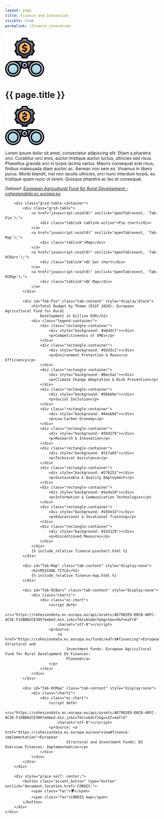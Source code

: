 ```yaml
---
layout: page
title: Finance and Innovation
visible: true
permalink: /finance_innovation
---
```


<div class="finance">
	<div class="centered-title">
		<img src="/assets/icons/DrawKit-SaaS/Color/Binocular.svg">
		<h1>{{ page.title }}</h1>
		<img src="/assets/icons/DrawKit-SaaS/Color/Binocular.svg" style="transform: scaleX(-1);">
	</div>
	<div class="flex-container">
		<p>
			<span class="temp">
				Lorem ipsum dolor sit amet, consectetur adipiscing elit. Etiam a pharetra orci. Curabitur orci eros,
				auctor tristique auctor luctus, ultricies sed risus. Phasellus gravida orci in turpis lacinia varius.
				Mauris consequat erat risus, finibus malesuada diam auctor ac. Aenean non sem ex. Vivamus in libero
				purus. Morbi blandit, nisl non iaculis ultricies, orci nunc interdum turpis, eu tristique quam nunc ut
				lorem. Quisque pharetra ac leo et consequat.
			</span>
		</p>
		<p style="font-style: italic;">
			<span>
				Dataset:
				<a class="underlined" href="https://cohesiondata.ec.europa.eu/funds/eafrd">European Agricultural Fund
					for Rural Development - cohesiondata.ec.europa.eu</a>
			</span>
		</p>

		<div class="grid-table-container">
			<div class="grid-table">
				<a href="javascript:void(0)" onclick="openTab(event, 'Tab-Pie');">
					<div class="tablink tablink-active">Pie chart</div>
				</a>
				<a href="javascript:void(0)" onclick="openTab(event, 'Tab-Map');">
					<div class="tablink">Map</div>
				</a>
				<a href="javascript:void(0)" onclick="openTab(event, 'Tab-OCBars');">
					<div class="tablink">OC bar chart</div>
				</a>
				<a href="javascript:void(0)" onclick="openTab(event, 'Tab-OCMap');">
					<div class="tablink">OC Map</div>
				</a>
			</div>

			<div id="Tab-Pie" class="tab-content" style="display:block">
				<h2>Total Budget by Theme (ESIF 2020): European Agricultural Fund for Rural
					Development in billion EUR</h2>
				<div class="legend-container">
					<div class="rectangle-container">
						<div style="background: #abddcf"></div>
						<p>Competitiveness of SMEs</p>
					</div>
					<div class="rectangle-container">
						<div style="background: #92d3c1"></div>
						<p>Environment Protection & Resource Efficiency</p>
					</div>
					<div class="rectangle-container">
						<div style="background: #6ec5ac"></div>
						<p>Climate Change Adaptation & Risk Prevention</p>
					</div>
					<div class="rectangle-container">
						<div style="background: #56bb9e"></div>
						<p>Social Inclusion</p>
					</div>
					<div class="rectangle-container">
						<div style="background: #44ab8d"></div>
						<p>Low-Carbon Economy</p>
					</div>
					<div class="rectangle-container">
						<div style="background: #3b9279"></div>
						<p>Research & Innovation</p>
					</div>
					<div class="rectangle-container">
						<div style="background: #317a65"></div>
						<p>Technical Assistance</p>
					</div>
					<div class="rectangle-container">
						<div style="background: #276251"></div>
						<p>Sustainable & Quality Employment</p>
					</div>
					<div class="rectangle-container">
						<div style="background: #1e4a3d"></div>
						<p>Information & Communication Technologies</p>
					</div>
					<div class="rectangle-container">
						<div style="background: #193e33"></div>
						<p>Educational & Vocational Training</p>
					</div>
					<div class="rectangle-container">
						<div style="background: #143129"></div>
						<p>Discontinued Measures</p>
					</div>
				</div>
				{% include_relative finance-piechart.html %}
			</div>

			<div id="Tab-Map" class="tab-content" style="display:none">
				<h2>MISSING TITLE</h2>
				{% include_relative finance-map.html %}
			</div>

			<div id="Tab-OCBars" class="tab-content" style="display:none">
				<div class="chart1">
					<div class="ec-chart">
						<script defer
							src="https://cohesiondata.ec.europa.eu/api/assets/AE7982E9-D0CB-48FC-AC3E-F15BBA2CE389?embed.min.js&c=f&t=bs&d=fp&g=t&o=h&f=eafrd"
							charset="utf-8"></script>
						<p>Source:
							<a href="https://cohesiondata.ec.europa.eu/funds/eafrd#financing">European Structural and
								Investment Funds: European Agricultural Fund for Rural Development EU Finances:
								Planned</a>
						</p>
					</div>
				</div>
			</div>

			<div id="Tab-OCMap" class="tab-content" style="display:none">
				<div class="chart2">
					<div class="ec-chart">
						<script defer
							src="https://cohesiondata.ec.europa.eu/api/assets/AE7982E9-D0CB-48FC-AC3E-F15BBA2CE389?embed.min.js&c=f&t=s&d=fi&g=c&f=eafrd"
							charset="utf-8"></script>
						<p>Source: <a href="https://cohesiondata.ec.europa.eu/overview#finance-implementation">European
								Structural and Investment Funds: EU Overview Finances: Implemented</a></p>
					</div>
				</div>
			</div>
		</div>

		<div style="place-self: center;">
			<button class="accent_button" type="button" onclick="document.location.href='CORDIS'">
				<span class="far">🌍</span>
				<span class="fas">CORDIS map</span>
			</button>
		</div>
	</div>

</div>


<style>
	.loader-spinner {
		border-left: 1.1em solid #62C0A5 !important;
	}

	.chart-background {
		fill: transparent !important;
	}

	.d3-scatter-chart svg {
		background-color: transparent !important;
	}

	.chart1 .color-box {
		background-color: #62C0A5 !important;
	}

	.chart1 .s0,
	.chart1 .sEAFRD {
		fill: #62C0A5;
	}

	.content label,
	.content [type="checkbox"] {
		display: initial;
	}

	.ec-chart {
		padding: 0;
	}
</style>


<script>
	// var checkBarChart = setInterval(function () {
	// 	wrapper1 = document.getElementsByClassName("d3-bar-chart")[0];
	// 	chart1 = wrapper1.children[0];
	// 	if (chart1) {
	// 		clearInterval(checkBarChart);
	// 		chart1.setAttribute("viewBox", "0 0 380 1200");
	// 		chart1.setAttribute("height", "575px")
	// 	}
	// }, 100);

	// var checkCheckbox = setInterval(function () {
	// 	fixed_axes_checkbox = document.getElementsByClassName("ec-chart")[1].getElementsByTagName("input")[0]
	// 	if (fixed_axes_checkbox) {
	// 		clearInterval(checkCheckbox);
	// 		fixed_axes_checkbox.checked = false;
	// 		fixed_axes_checkbox.onchange();
	// 	}
	// }, 500);

	function openTab(evt, cityName) {
		var i, x, tablinks;
		x = document.getElementsByClassName("tab-content");
		for (i = 0; i < x.length; i++) {
			x[i].style.display = "none";
		}
		tablinks = document.getElementsByClassName("tablink");
		for (i = 0; i < x.length; i++) {
			tablinks[i].className = tablinks[i].className.replace(" tablink-active", "");
		}
		document.getElementById(cityName).style.display = "block";
		evt.currentTarget.firstElementChild.className += " tablink-active";
	}
</script>
